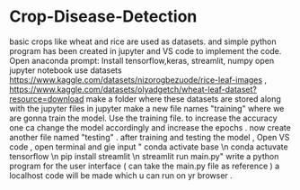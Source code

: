 # Crop-Disease-Detection
basic crops like wheat and rice are used as datasets. and simple python program has been created in jupyter and VS code to implement the code.
Open anaconda prompt:
Install tensorflow,keras, streamlit, numpy
open jupyter notebook
use datasets https://www.kaggle.com/datasets/nizorogbezuode/rice-leaf-images , https://www.kaggle.com/datasets/olyadgetch/wheat-leaf-dataset?resource=download
make a folder where these datasets are stored along with the jupyter files
in jupyter make a new file names "training" where we are gonna train the model. Use the training file. to increase the accuracy one ca change the model accordingly and increase the epochs .
now create another file named "testing" . 
after training and testing the model , Open VS code , 
open terminal and gie input " conda activate base \n conda actuvate tensorflow \n pip install streamlit \n streamlit run main.py"
write a python program for the user interface ( can take the main.py file as reference )
a localhost code will be made which u can run on yr browser .
